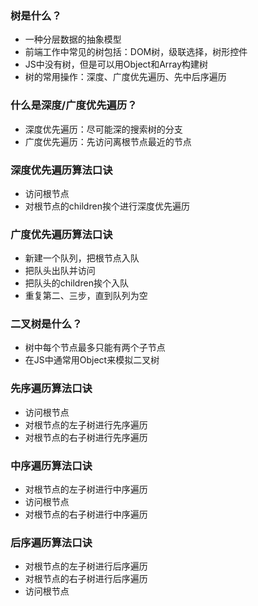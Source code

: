 ### 树是什么？
* 一种分层数据的抽象模型
* 前端工作中常见的树包括：DOM树，级联选择，树形控件
* JS中没有树，但是可以用Object和Array构建树
* 树的常用操作：深度、广度优先遍历、先中后序遍历
  
### 什么是深度/广度优先遍历？
* 深度优先遍历：尽可能深的搜索树的分支
* 广度优先遍历：先访问离根节点最近的节点

### 深度优先遍历算法口诀
* 访问根节点
* 对根节点的children挨个进行深度优先遍历

### 广度优先遍历算法口诀
* 新建一个队列，把根节点入队
* 把队头出队并访问
* 把队头的children挨个入队
* 重复第二、三步，直到队列为空

### 二叉树是什么？
* 树中每个节点最多只能有两个子节点
* 在JS中通常用Object来模拟二叉树

### 先序遍历算法口诀
* 访问根节点
* 对根节点的左子树进行先序遍历
* 对根节点的右子树进行先序遍历

### 中序遍历算法口诀
* 对根节点的左子树进行中序遍历
* 访问根节点
* 对根节点的右子树进行中序遍历

### 后序遍历算法口诀
* 对根节点的左子树进行后序遍历
* 对根节点的右子树进行后序遍历
* 访问根节点